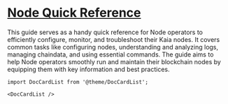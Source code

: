 # [Node Quick Reference](https://docs.kaia.io/misc/operation)

This guide serves as a handy quick reference for Node operators to efficiently configure, monitor, and troubleshoot their Kaia nodes. It covers common tasks like configuring nodes, understanding and analyzing logs, managing chaindata, and using essential commands. The guide aims to help Node operators smoothly run and maintain their blockchain nodes by equipping them with key information and best practices.

```mdx-code-block
import DocCardList from '@theme/DocCardList';

<DocCardList />
```
